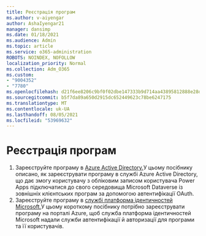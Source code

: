 ```yaml
---
title: Реєстрація програм
ms.author: v-aiyengar
author: AshaIyengar21
manager: dansimp
ms.date: 01/18/2021
ms.audience: Admin
ms.topic: article
ms.service: o365-administration
ROBOTS: NOINDEX, NOFOLLOW
localization_priority: Normal
ms.collection: Adm_O365
ms.custom:
- "9004352"
- "7780"
ms.openlocfilehash: d21f6ee8206c9bf0f02dbe147333b9d714aa43895812888e28d564e37f56dca1
ms.sourcegitcommit: b5f7da89a650d2915dc652449623c78be6247175
ms.translationtype: MT
ms.contentlocale: uk-UA
ms.lasthandoff: 08/05/2021
ms.locfileid: "53969632"
---
```

# <a name="application-registration"></a>Реєстрація програм

1. Зареєструйте програму в [Azure Active Directory.](https://docs.microsoft.com/powerapps/developer/data-platform/walkthrough-register-app-azure-active-directory)У цьому посібнику описано, як зареєструвати програму в службі Azure Active Directory, що дає змогу користувачу з обліковим записом користувача Power Apps підключатися до свого середовища Microsoft Dataverse із зовнішніх клієнтських програм за допомогою автентифікації OAuth.
1. Зареєструйте програму в [службі платформа ідентичностей Microsoft.](https://docs.microsoft.com/azure/active-directory/develop/quickstart-register-app)У цьому короткому посібнику потрібно зареєструвати програму на порталі Azure, щоб служба платформа ідентичностей Microsoft надали служби автентифікації й авторизації для програми та її користувачів.

